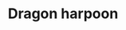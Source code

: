 ---
layout: item
title: Dragon harpoon
item-id: 21028
datatable: true
id: 21028
name: "Dragon harpoon"
members: true
lowalch: 22000
highalch: 33000
examine: "A very powerful harpoon."
monsters:
  - id: 8610
    name: "Wyrm"
    members: true
    combat_level: 99
    wiki_url: "https://oldschool.runescape.wiki/w/Wyrm#Idle"
    drops:
      - quantity: "1"
        rarity: 0.0001
        drop_requirements: null
  - id: 10398
    name: "Shadow Wyrm"
    members: true
    combat_level: 267
    wiki_url: "https://oldschool.runescape.wiki/w/Shadow_Wyrm"
    drops:
      - quantity: "1"
        rarity: 0.0001
        drop_requirements: null
---